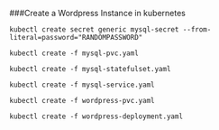 
###Create a Wordpress Instance in kubernetes

```
kubectl create secret generic mysql-secret --from-literal=password="RANDOMPASSWORD"

kubectl create -f mysql-pvc.yaml

kubectl create -f mysql-statefulset.yaml

kubectl create -f mysql-service.yaml

kubectl create -f wordpress-pvc.yaml

kubectl create -f wordpress-deployment.yaml
```
